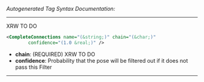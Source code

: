 <!-- THIS IS AN AUTOGENERATED FILE: Don't edit it directly, instead change the schema definition in the code itself. -->

_Autogenerated Tag Syntax Documentation:_

---
XRW TO DO

```xml
<CompleteConnections name="(&string;)" chain="(&char;)"
        confidence="(1.0 &real;)" />
```

-   **chain**: (REQUIRED) XRW TO DO
-   **confidence**: Probability that the pose will be filtered out if it does not pass this Filter

---

